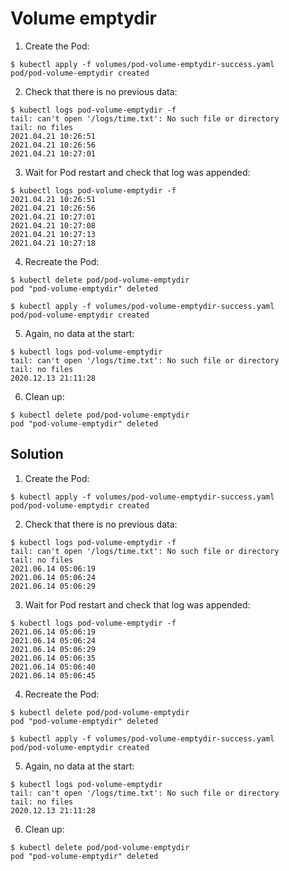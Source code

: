 
# Volume emptydir

1. Create the Pod:

```console
$ kubectl apply -f volumes/pod-volume-emptydir-success.yaml
pod/pod-volume-emptydir created
```

2. Check that there is no previous data:

```console
$ kubectl logs pod-volume-emptydir -f
tail: can't open '/logs/time.txt': No such file or directory
tail: no files
2021.04.21 10:26:51
2021.04.21 10:26:56
2021.04.21 10:27:01
```

3. Wait for Pod restart and check that log was appended:
```console
$ kubectl logs pod-volume-emptydir -f
2021.04.21 10:26:51
2021.04.21 10:26:56
2021.04.21 10:27:01
2021.04.21 10:27:08
2021.04.21 10:27:13
2021.04.21 10:27:18
```

4. Recreate the Pod:

```console
$ kubectl delete pod/pod-volume-emptydir
pod "pod-volume-emptydir" deleted

$ kubectl apply -f volumes/pod-volume-emptydir-success.yaml
pod/pod-volume-emptydir created
```

5. Again, no data at the start:

```console
$ kubectl logs pod-volume-emptydir
tail: can't open '/logs/time.txt': No such file or directory
tail: no files
2020.12.13 21:11:28
```

6. Clean up:

```console
$ kubectl delete pod/pod-volume-emptydir
pod "pod-volume-emptydir" deleted
```

## Solution

1. Create the Pod:

```console
$ kubectl apply -f volumes/pod-volume-emptydir-success.yaml
pod/pod-volume-emptydir created
```

2. Check that there is no previous data:

```console
$ kubectl logs pod-volume-emptydir -f
tail: can't open '/logs/time.txt': No such file or directory
tail: no files
2021.06.14 05:06:19
2021.06.14 05:06:24
2021.06.14 05:06:29
```

3. Wait for Pod restart and check that log was appended:
```console
$ kubectl logs pod-volume-emptydir -f
2021.06.14 05:06:19
2021.06.14 05:06:24
2021.06.14 05:06:29
2021.06.14 05:06:35
2021.06.14 05:06:40
2021.06.14 05:06:45
```

4. Recreate the Pod:

```console
$ kubectl delete pod/pod-volume-emptydir
pod "pod-volume-emptydir" deleted

$ kubectl apply -f volumes/pod-volume-emptydir-success.yaml
pod/pod-volume-emptydir created
```

5. Again, no data at the start:

```console
$ kubectl logs pod-volume-emptydir
tail: can't open '/logs/time.txt': No such file or directory
tail: no files
2020.12.13 21:11:28
```

6. Clean up:

```console
$ kubectl delete pod/pod-volume-emptydir
pod "pod-volume-emptydir" deleted
```
